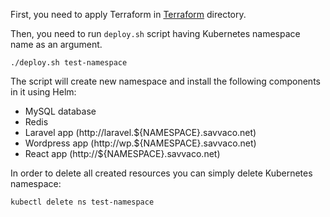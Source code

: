 First, you need to apply Terraform in [Terraform](Terraform) directory.

Then, you need to run `deploy.sh` script having Kubernetes namespace name as an argument.
```
./deploy.sh test-namespace
```

The script will create new namespace and install the following components in it using Helm:
- MySQL database
- Redis
- Laravel app (http://laravel.${NAMESPACE}.savvaco.net)
- Wordpress app (http://wp.${NAMESPACE}.savvaco.net)
- React app (http://${NAMESPACE}.savvaco.net)

In order to delete all created resources you can simply delete Kubernetes namespace:
```
kubectl delete ns test-namespace
```
